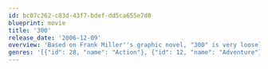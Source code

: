 ```yaml
---
id: bc07c262-c83d-43f7-bdef-dd5ca655e7d0
blueprint: movie
title: '300'
release_date: '2006-12-09'
overview: 'Based on Frank Miller''s graphic novel, "300" is very loosely based the 480 B.C. Battle of Thermopylae, where the King of Sparta led his army against the advancing Persians; the battle is said to have inspired all of Greece to band together against the Persians, and helped usher in the world''s first democracy.'
genres: '[{"id": 28, "name": "Action"}, {"id": 12, "name": "Adventure"}, {"id": 10752, "name": "War"}]'
---
```

